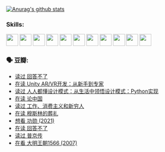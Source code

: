 
[![Anurag's github stats](https://github-readme-stats.vercel.app/api?username=w940853815)](https://github.com/anuraghazra/github-readme-stats)

### Skills:

<code><img height="32" src="https://cdn.jsdelivr.net/npm/simple-icons@v5/icons/python.svg"></code>
<code><img height="32" src="https://cdn.jsdelivr.net/npm/simple-icons@v5/icons/javascript.svg"></code>
<code><img height="32" src="https://cdn.jsdelivr.net/npm/simple-icons@v5/icons/django.svg"></code>
<code><img height="32" src="https://cdn.jsdelivr.net/npm/simple-icons@v5/icons/flask.svg"></code>
<code><img height="32" src="https://cdn.jsdelivr.net/npm/simple-icons@v5/icons/vuetify.svg"></code>
<code><img height="32" src="https://cdn.jsdelivr.net/npm/simple-icons@v5/icons/git.svg"></code>
<code><img height="32" src="https://cdn.jsdelivr.net/npm/simple-icons@v5/icons/docker.svg"></code>
<code><img height="32" src="https://cdn.jsdelivr.net/npm/simple-icons@v5/icons/postgresql.svg"></code>
<code><img height="32" src="https://cdn.jsdelivr.net/npm/simple-icons@v5/icons/elasticsearch.svg"></code>
<code><img height="32" src="https://cdn.jsdelivr.net/npm/simple-icons@v5/icons/macos.svg"></code>
<code><img height="32" src="https://cdn.jsdelivr.net/npm/simple-icons@v5/icons/linux.svg"></code>

### 🗣 豆瓣:

<!-- DOUBAN-ACTIVITIES:START -->
- [读过 回答不了](https://www.douban.com/people/136069238/status/3812155932/?_i=48448382)
- [在读 Unity AR/VR开发：从新手到专家](https://www.douban.com/people/136069238/status/3810864648/?_i=48448382)
- [读过 人人都懂设计模式：从生活中领悟设计模式：Python实现](https://www.douban.com/people/136069238/status/3806334005/?_i=48448382)
- [在读 论中国](https://www.douban.com/people/136069238/status/3805671678/?_i=48448382)
- [读过 工作、消费主义和新穷人](https://www.douban.com/people/136069238/status/3803834644/?_i=48448382)
- [在读 穆斯林的葬礼](https://www.douban.com/people/136069238/status/3802824932/?_i=48448382)
- [想看 功勋‎ (2021)](https://www.douban.com/people/136069238/status/3802127044/?_i=48448382)
- [在读 回答不了](https://www.douban.com/people/136069238/status/3802078489/?_i=48448382)
- [读过 普京传](https://www.douban.com/people/136069238/status/3802076688/?_i=48448382)
- [在看 大明王朝1566‎ (2007)](https://www.douban.com/people/136069238/status/3800275133/?_i=48448382)
<!-- DOUBAN-ACTIVITIES:END -->
<!--
**w940853815/w940853815** is a ✨ _special_ ✨ repository because its `README.md` (this file) appears on your GitHub profile.

Here are some ideas to get you started:

- 🔭 I’m currently working on ...
- 🌱 I’m currently learning ...
- 👯 I’m looking to collaborate on ...
- 🤔 I’m looking for help with ...
- 💬 Ask me about ...
- 📫 How to reach me: ...
- 😄 Pronouns: ...
- ⚡ Fun fact: ...
-->
